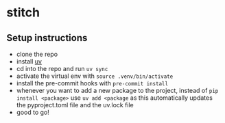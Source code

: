 # stitch


## Setup instructions

- clone the repo
- install [uv](https://docs.astral.sh/uv/)
- cd into the repo and run `uv sync`
- activate the virtual env with `source .venv/bin/activate`
- install the pre-commit hooks with `pre-commit install`
- whenever you want to add a new package to the project, instead of `pip install <package>` use `uv add <package` as this automatically updates the pyproject.toml file and the uv.lock file
- good to go!
